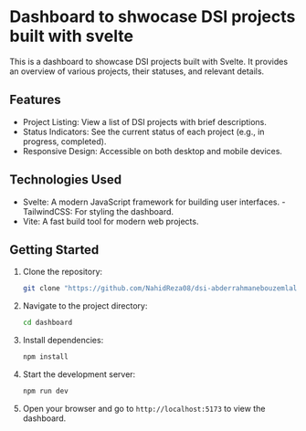 # Dashboard to shwocase DSI projects built with svelte
This is a dashboard to showcase DSI projects built with Svelte. It provides an overview of various projects, their statuses, and relevant details.

## Features
- Project Listing: View a list of DSI projects with brief descriptions.
- Status Indicators: See the current status of each project (e.g., in progress, completed).
- Responsive Design: Accessible on both desktop and mobile devices.

## Technologies Used
- Svelte: A modern JavaScript framework for building user interfaces.
-TailwindCSS: For styling the dashboard.
- Vite: A fast build tool for modern web projects.

## Getting Started
1. Clone the repository:
   ```bash
   git clone "https://github.com/NahidReza08/dsi-abderrahmanebouzemlal.git"
   ```
2. Navigate to the project directory:
   ```bash
   cd dashboard
   ```
3. Install dependencies:
   ```bash
   npm install
   ```
4. Start the development server:
   ```bash
   npm run dev
   ```
5. Open your browser and go to `http://localhost:5173` to view the dashboard.
